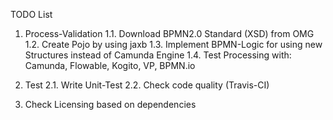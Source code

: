 TODO List

1. Process-Validation
    1.1. Download BPMN2.0 Standard (XSD) from OMG
    1.2. Create Pojo by using jaxb
    1.3. Implement BPMN-Logic for using new Structures instead of Camunda Engine
    1.4. Test Processing with: Camunda, Flowable, Kogito, VP, BPMN.io

2. Test
    2.1. Write Unit-Test
    2.2. Check code quality (Travis-CI)

3. Check Licensing based on dependencies

